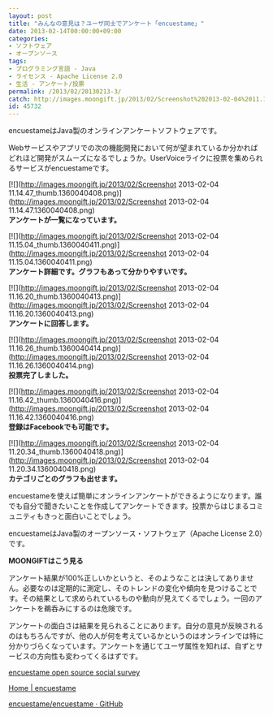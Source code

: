 ```yaml
---
layout: post
title: "みんなの意見は？ユーザ同士でアンケート「encuestame」"
date: 2013-02-14T00:00:00+09:00
categories:
- ソフトウェア
- オープンソース
tags: 
- プログラミング言語 - Java
- ライセンス - Apache License 2.0
- 生活 - アンケート/投票
permalink: /2013/02/20130213-3/
catch: http://images.moongift.jp/2013/02/Screenshot%202013-02-04%2011.16.26_thumb.1360040414.png
id: 45732
---
```

encuestameはJava製のオンラインアンケートソフトウェアです。

  
  

Webサービスやアプリでの次の機能開発において何が望まれているか分かればどれほど開発がスムーズになるでしょうか。UserVoiceライクに投票を集められるサービスがencuestameです。

  

[![](http://images.moongift.jp/2013/02/Screenshot 2013-02-04 11.14.47_thumb.1360040408.png)](http://images.moongift.jp/2013/02/Screenshot 2013-02-04 11.14.47.1360040408.png)  
**アンケートが一覧になっています。**

  

[![](http://images.moongift.jp/2013/02/Screenshot 2013-02-04 11.15.04_thumb.1360040411.png)](http://images.moongift.jp/2013/02/Screenshot 2013-02-04 11.15.04.1360040411.png)  
**アンケート詳細です。グラフもあって分かりやすいです。**

  

[![](http://images.moongift.jp/2013/02/Screenshot 2013-02-04 11.16.20_thumb.1360040413.png)](http://images.moongift.jp/2013/02/Screenshot 2013-02-04 11.16.20.1360040413.png)  
**アンケートに回答します。**

  

[![](http://images.moongift.jp/2013/02/Screenshot 2013-02-04 11.16.26_thumb.1360040414.png)](http://images.moongift.jp/2013/02/Screenshot 2013-02-04 11.16.26.1360040414.png)  
**投票完了しました。**

  

[![](http://images.moongift.jp/2013/02/Screenshot 2013-02-04 11.16.42_thumb.1360040416.png)](http://images.moongift.jp/2013/02/Screenshot 2013-02-04 11.16.42.1360040416.png)  
**登録はFacebookでも可能です。**

  

[![](http://images.moongift.jp/2013/02/Screenshot 2013-02-04 11.20.34_thumb.1360040418.png)](http://images.moongift.jp/2013/02/Screenshot 2013-02-04 11.20.34.1360040418.png)  
**カテゴリごとのグラフも出せます。**

  

encuestameを使えば簡単にオンラインアンケートができるようになります。誰でも自分で聞きたいことを作成してアンケートできます。投票からはじまるコミュニティもきっと面白いことでしょう。

  

encuestameはJava製のオープンソース・ソフトウェア（Apache License 2.0）です。

  
  
  

**MOONGIFTはこう見る**

  

アンケート結果が100%正しいかというと、そのようなことは決してありません。必要なのは定期的に測定し、そのトレンドの変化や傾向を見つけることです。その結果として求められているものや動向が見えてくるでしょう。一回のアンケートを鵜呑みにするのは危険です。

  

アンケートの面白さは結果を見られることにあります。自分の意見が反映されるのはもちろんですが、他の人が何を考えているかというのはオンラインでは特に分かりづらくなっています。アンケートを通じてユーザ属性を知れば、自ずとサービスの方向性も変わってくるはずです。

  

[encuestame open source social survey](http://www.encuestame.org/)

  

[Home | encuestame](http://demo.encuestame.org/home)

  
  

[encuestame/encuestame · GitHub](https://github.com/encuestame/encuestame)

